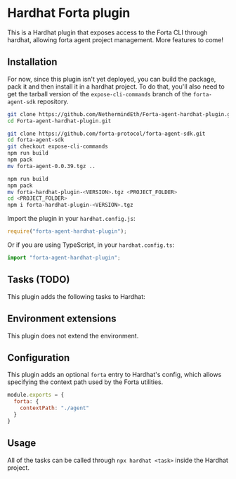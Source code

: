 # Hardhat Forta plugin

This is a Hardhat plugin that exposes access to the Forta CLI through hardhat,
allowing forta agent project management. More features to come!

## Installation

For now, since this plugin isn't yet deployed, you can build the package, pack
it and then install it in a hardhat project. To do that, you'll also need to
get the tarball version of the `expose-cli-commands` branch of the
`forta-agent-sdk` repository.

```bash
git clone https://github.com/NethermindEth/Forta-agent-hardhat-plugin.git
cd Forta-agent-hardhat-plugin.git

git clone https://github.com/forta-protocol/forta-agent-sdk.git
cd forta-agent-sdk
git checkout expose-cli-commands
npm run build
npm pack
mv forta-agent-0.0.39.tgz ..

npm run build
npm pack
mv forta-hardhat-plugin-<VERSION>.tgz <PROJECT_FOLDER>
cd <PROJECT_FOLDER>
npm i forta-hardhat-plugin-<VERSION>.tgz
```

Import the plugin in your `hardhat.config.js`:

```js
require("forta-agent-hardhat-plugin");
```

Or if you are using TypeScript, in your `hardhat.config.ts`:

```ts
import "forta-agent-hardhat-plugin";
```

## Tasks (TODO)

This plugin adds the following tasks to Hardhat:

## Environment extensions

This plugin does not extend the environment.

## Configuration

This plugin adds an optional `forta` entry to Hardhat's config, which allows specifying the context path used by the Forta utilities.

```js
module.exports = {
  forta: {
    contextPath: "./agent"
  }
}
```

## Usage

All of the tasks can be called through `npx hardhat <task>` inside the Hardhat project.
